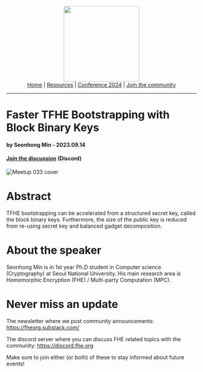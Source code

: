 <!-- Main header navigation -->
<p align="center">
  <img width="200" src="https://user-images.githubusercontent.com/5758427/180978488-db825482-5a58-4c7c-9589-c494a6f0be04.png"><br/>
  <a href="https://fhe-org.github.io">Home</a> | <a href="https://fhe-org.github.io/resources">Resources</a> | <a href="https://fhe-org.github.io/conferences/conference-2024/">Conference 2024</a> | <a href="https://fhe-org.github.io/community">Join the community</a>
</p>
<hr/>
<!-- /Main header navigation -->


# Faster TFHE Bootstrapping with Block Binary Keys
#### by Seonhong Min - 2023.09.14 
#### <!-- Video recording (Youtube) --> <!--| <a href="">Poster</a> (Github) |--> <a href="https://discord.fhe.org">Join the discussion</a> (Discord)

![Meetup 033 cover](https://github.com/FHE-org/fhe-org.github.io/assets/37557436/66f49cb5-2a41-42df-8a20-cb67889cb95e)


# Abstract

TFHE bootstrapping can be accelerated from a structured secret key, called the block binary keys. Furthermore, the size of the public key is reduced from re-using secret key and balanced gadget decomposition.

# About the speaker

Seonhong Min is in 1st year Ph.D student in Computer science (Cryptography) at Seoul National University. His main research area is Homomorphic Encryption (FHE) / Multi-party Computation (MPC).

# Never miss an update

The newsletter where we post community announcements: https://fheorg.substack.com/

The discord server where you can discuss FHE related topics with the community: https://discord.fhe.org

Make sure to join either (or both) of these to stay informed about future events!
